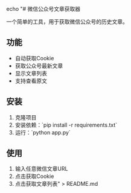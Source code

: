 echo "# 微信公众号文章获取器

一个简单的工具，用于获取微信公众号的历史文章。

## 功能
- 自动获取Cookie
- 获取公众号最新文章
- 显示文章列表
- 支持查看原文

## 安装
1. 克隆项目
2. 安装依赖：\`pip install -r requirements.txt\`
3. 运行：\`python app.py\`

## 使用
1. 输入任意微信文章URL
2. 点击获取Cookie
3. 点击获取文章列表" > README.md